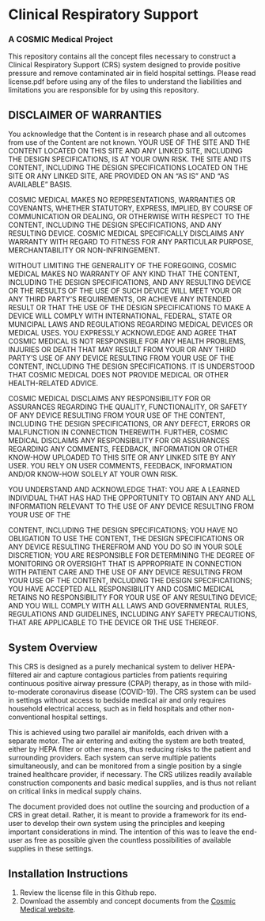 # Clinical Respiratory Support

### A COSMIC Medical Project

This repository contains all the concept files necessary to construct a Clinical Respiratory Support (CRS) system designed to provide positive pressure and remove contaminated air in field hospital settings. Please read license.pdf before using any of the files to understand the liabilities and limitations you are responsible for by using this repository.

## DISCLAIMER OF WARRANTIES

You acknowledge that the Content is in research phase and all outcomes from use of the Content are not known. YOUR USE OF THE SITE AND THE CONTENT LOCATED ON THIS SITE AND ANY LINKED SITE, INCLUDING THE DESIGN SPECIFICATIONS, IS AT YOUR OWN RISK. THE SITE AND ITS CONTENT, INCLUDING THE DESIGN SPECIFICATIONS LOCATED ON THE SITE OR ANY LINKED SITE, ARE PROVIDED ON AN “AS IS” AND “AS AVAILABLE” BASIS.



COSMIC MEDICAL MAKES NO REPRESENTATIONS, WARRANTIES OR COVENANTS, WHETHER STATUTORY, EXPRESS, IMPLIED, BY COURSE OF COMMUNICATION OR DEALING, OR OTHERWISE WITH RESPECT TO THE CONTENT, INCLUDING THE DESIGN SPECIFICATIONS, AND ANY RESULTING DEVICE. COSMIC MEDICAL SPECIFICALLY DISCLAIMS ANY WARRANTY WITH REGARD TO FITNESS FOR ANY PARTICULAR PURPOSE, MERCHANTABILITY OR NON-INFRINGEMENT. 



WITHOUT LIMITING THE GENERALITY OF THE FOREGOING, COSMIC MEDICAL MAKES NO WARRANTY OF ANY KIND THAT THE CONTENT, INCLUDING THE DESIGN SPECIFICATIONS, AND ANY RESULTING DEVICE OR THE RESULTS OF THE USE OF SUCH DEVICE WILL MEET YOUR OR ANY THIRD PARTY’S REQUIREMENTS, OR ACHIEVE ANY INTENDED RESULT OR THAT THE USE OF THE DESIGN SPECIFICATIONS TO MAKE A DEVICE WILL COMPLY WITH INTERNATIONAL, FEDERAL, STATE OR MUNICIPAL LAWS AND REGULATIONS REGARDING MEDICAL DEVICES OR MEDICAL USES. YOU EXPRESSLY ACKNOWLEDGE AND AGREE THAT COSMIC MEDICAL IS NOT RESPONSIBLE FOR ANY HEALTH PROBLEMS, INJURIES OR DEATH THAT MAY RESULT FROM YOUR OR ANY THIRD PARTY’S USE OF ANY DEVICE RESULTING FROM YOUR USE OF THE CONTENT, INCLUDING THE DESIGN SPECIFICATIONS. IT IS UNDERSTOOD THAT COSMIC MEDICAL DOES NOT PROVIDE MEDICAL OR OTHER HEALTH-RELATED ADVICE.



COSMIC MEDICAL DISCLAIMS ANY RESPONSIBILITY FOR OR ASSURANCES REGARDING THE QUALITY, FUNCTIONALITY, OR SAFETY OF ANY DEVICE RESULTING FROM YOUR USE OF THE CONTENT, INCLUDING THE DESIGN SPECIFICATIONS, OR ANY DEFECT, ERRORS OR MALFUNCTION IN CONNECTION THEREWITH. FURTHER, COSMIC MEDICAL DISCLAIMS ANY RESPONSIBILITY FOR OR ASSURANCES REGARDING ANY COMMENTS, FEEDBACK, INFORMATION OR OTHER KNOW-HOW UPLOADED TO THIS SITE OR ANY LINKED SITE BY ANY USER. YOU RELY ON USER COMMENTS, FEEDBACK, INFORMATION AND/OR KNOW-HOW SOLELY AT YOUR OWN RISK.



YOU UNDERSTAND AND ACKNOWLEDGE THAT: YOU ARE A LEARNED INDIVIDUAL THAT HAS HAD THE OPPORTUNITY TO OBTAIN ANY AND ALL INFORMATION RELEVANT TO THE USE OF ANY DEVICE RESULTING FROM YOUR USE OF THE

CONTENT, INCLUDING THE DESIGN SPECIFICATIONS; YOU HAVE NO OBLIGATION TO USE THE CONTENT, THE DESIGN SPECIFICATIONS OR ANY DEVICE RESULTING THEREFROM AND YOU DO SO IN YOUR SOLE DISCRETION; YOU ARE RESPONSIBLE FOR DETERMINING THE DEGREE OF MONITORING OR OVERSIGHT THAT IS APPROPRIATE IN CONNECTION WITH PATIENT CARE AND THE USE OF ANY DEVICE RESULTING FROM YOUR USE OF THE CONTENT, INCLUDING THE DESIGN SPECIFICATIONS; YOU HAVE ACCEPTED ALL RESPONSIBILITY AND COSMIC MEDICAL RETAINS NO RESPONSIBILITY FOR YOUR USE OF ANY RESULTING DEVICE; AND YOU WILL COMPLY WITH ALL LAWS AND GOVERNMENTAL RULES, REGULATIONS AND GUIDELINES, INCLUDING ANY SAFETY PRECAUTIONS, THAT ARE APPLICABLE TO THE DEVICE OR THE USE THEREOF.

## System Overview
This CRS is designed as a purely mechanical system to deliver HEPA-filtered air and capture contagious particles from patients requiring continuous positive airway pressure (CPAP) therapy, as in those with mild-to-moderate coronavirus disease (COVID-19). The CRS system can be used in settings without access to bedside medical air and only requires household electrical access, such as in field hospitals and other non-conventional hospital settings.

This is achieved using two parallel air manifolds, each driven with a separate motor. The air entering and exiting the system are both treated, either by HEPA filter or other means, thus reducing risks to the patient and surrounding providers. Each system can serve multiple patients simultaneously, and can be monitored from a single position by a single trained healthcare provider, if necessary. The CRS utilizes readily available construction components and basic medical supplies, and is thus not reliant on critical links in medical supply chains.

The document provided does not outline the sourcing and production of a CRS in great detail. Rather, it is meant to provide a framework for its end-user to develop their own system using the principles and keeping important considerations in mind. The intention of this was to leave the end-user as free as possible given the countless possibilities of available supplies in these settings.

## Installation Instructions
1. Review the license file in this Github repo.
2. Download the assembly and concept documents from the [Cosmic Medical website](https://cosmicmedical.ca/crs-31819-warnings-and-disclaimers).
